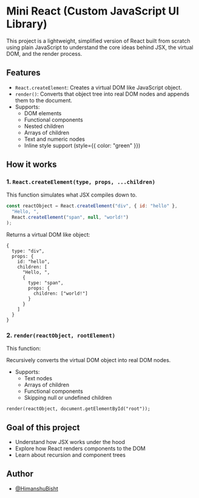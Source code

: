 
#  Mini React (Custom JavaScript UI Library)

This project is a lightweight, simplified version of React built from scratch using plain JavaScript to understand the core ideas behind JSX, the virtual DOM, and the render process.



## Features

- `React.createElement`: Creates a virtual DOM like JavaScript object.
- `render()`: Converts that object tree into real DOM nodes and appends them to the document.
- Supports:
  - DOM elements
  - Functional components
  - Nested children
  - Arrays of children
  - Text and numeric nodes
  - Inline style support (style={{ color: "green" }})


## How it works
### 1. `React.createElement(type, props, ...children)`

This function simulates what JSX compiles down to.

```js
const reactObject = React.createElement("div", { id: "hello" }, 
  "Hello, ",
  React.createElement("span", null, "world!")
);
```
Returns a virtual DOM like object:
```
{
  type: "div",
  props: {
    id: "hello",
    children: [
      "Hello, ",
      {
        type: "span",
        props: {
          children: ["world!"]
        }
      }
    ]
  }
}
```
### 2. `render(reactObject, rootElement)`
This function:

Recursively converts the virtual DOM object into real DOM nodes.

- Supports:
  - Text nodes
  - Arrays of children
  - Functional components
  - Skipping null or undefined children

```render(reactObject, document.getElementById("root"));```  
## Goal of this project

  - Understand how JSX works under the hood
  - Explore how React renders components to the DOM
  - Learn about recursion and component trees
## Author

- [@HimanshuBisht](https://github.com/Himanshu4922)

